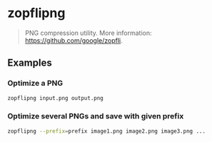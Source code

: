 # zopflipng

> PNG compression utility. More information: <https://github.com/google/zopfli>.

## Examples

### Optimize a PNG

```bash
zopflipng input.png output.png
```

### Optimize several PNGs and save with given prefix

```bash
zopflipng --prefix=prefix image1.png image2.png image3.png ...
```
